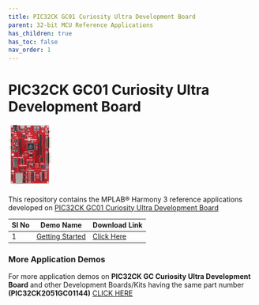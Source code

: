 ```yaml
---
title: PIC32CK GC01 Curiosity Ultra Development Board
parent: 32-bit MCU Reference Applications
has_children: true
has_toc: false
nav_order: 1
---
```

# PIC32CK GC01 Curiosity Ultra Development Board
<h4 align="left"> <img src = "image.png"> </h4>


This repository contains the MPLAB® Harmony 3 reference applications developed on [PIC32CK GC01 Curiosity Ultra Development Board](https://www.microchip.com/en-us/development-tool/ev44p93a)   

|SI No| Demo Name | Download Link |
| --- | --- | -- |
| 1 | [Getting Started ](./pic32ck_gc01_cult_getting_started/readme.md) | [Click Here](https://github.com/Microchip-MPLAB-Harmony/reference_apps/releases/latest/download/pic32ck_gc01_cult_getting_started.zip) |


### More Application Demos

For more application demos on **PIC32CK GC Curiosity Ultra Development Board** and other Development Boards/Kits having the same part number **(PIC32CK2051GC01144)** <a href="https://mplab-discover.microchip.com/v1/itemtype/com.microchip.ide.project?s0=PIC32CK2051GC01144" target="_blank"> CLICK HERE </a>
